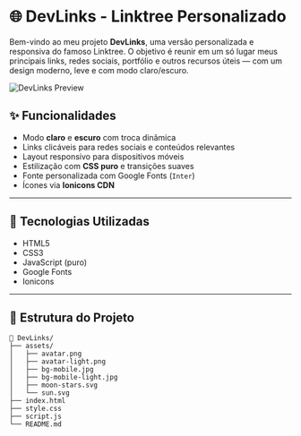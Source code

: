 # 🌐 DevLinks - Linktree Personalizado

Bem-vindo ao meu projeto **DevLinks**, uma versão personalizada e responsiva do famoso Linktree. O objetivo é reunir em um só lugar meus principais links, redes sociais, portfólio e outros recursos úteis — com um design moderno, leve e com modo claro/escuro.

![DevLinks Preview](./assets/preview.png)

## ✨ Funcionalidades

- Modo **claro** e **escuro** com troca dinâmica
- Links clicáveis para redes sociais e conteúdos relevantes
- Layout responsivo para dispositivos móveis
- Estilização com **CSS puro** e transições suaves
- Fonte personalizada com Google Fonts (`Inter`)
- Ícones via **Ionicons CDN**

---

## 🚀 Tecnologias Utilizadas

- HTML5
- CSS3
- JavaScript (puro)
- Google Fonts
- Ionicons

---

## 📁 Estrutura do Projeto

```plaintext
📁 DevLinks/
├── assets/
│   ├── avatar.png
│   ├── avatar-light.png
│   ├── bg-mobile.jpg
│   ├── bg-mobile-light.jpg
│   ├── moon-stars.svg
│   └── sun.svg
├── index.html
├── style.css
├── script.js
└── README.md
```
